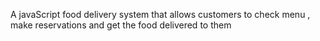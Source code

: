 A javaScript food delivery system that allows customers to check menu , make reservations and get the food delivered to them
